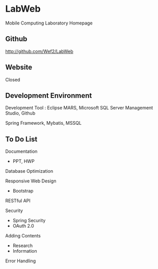 # LabWeb

Mobile Computing Laboratory Homepage

## Github

http://github.com/Wef2/LabWeb

## Website

Closed

## Development Environment

Development Tool : Eclipse MARS, Microsoft SQL Server Management Studio, Github

Spring Framework, Mybatis, MSSQL

## To Do List

Documentation
 - PPT, HWP

Database Optimization

Responsive Web Design
 - Bootstrap

RESTful API

Security
 - Spring Security
 - OAuth 2.0

Adding Contents
 - Research
 - Information

Error Handling
